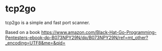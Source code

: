 # tcp2go
tcp2go is a simple and fast port scanner.

Based on a book https://www.amazon.com/Black-Hat-Go-Programming-Pentesters-ebook-dp-B073NPY29N/dp/B073NPY29N/ref=mt_other?_encoding=UTF8&me=&qid=


